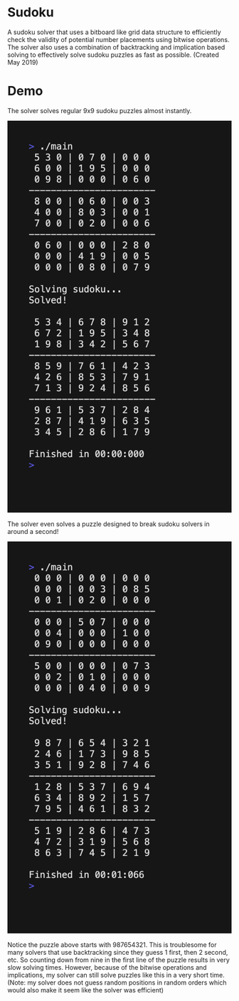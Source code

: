 # Sudoku

A sudoku solver that uses a bitboard like grid data structure to efficiently check the validity of potential number placements using bitwise operations. The solver also uses a combination of backtracking and implication based solving to effectively solve sudoku puzzles as fast as possible. (Created May 2019)

# Demo

The solver solves regular 9x9 sudoku puzzles almost instantly.

![](demo1.gif)

The solver even solves a puzzle designed to break sudoku solvers in around a second!

![](demo2.gif)

Notice the puzzle above starts with 987654321. This is troublesome for many solvers that use backtracking since they guess 1 first, then 2 second, etc. So counting down from nine in the first line of the puzzle results in very slow solving times. However, because of the bitwise operations and implications, my solver can still solve puzzles like this in a very short time. (Note: my solver does not guess random positions in random orders which would also make it seem like the solver was efficient)
